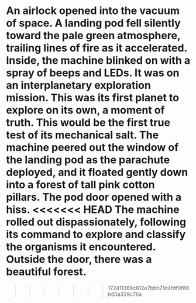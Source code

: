 An airlock opened into the vacuum of space.
A landing pod fell silently toward the pale green atmosphere, trailing lines of fire as it accelerated.
Inside, the machine blinked on with a spray of beeps and LEDs.
It was on an interplanetary exploration mission.
This was its first planet to explore on its own, a moment of truth.
This would be the first true test of its mechanical salt.
The machine peered out the window of the landing pod as the parachute deployed, and it floated gently down into a forest of tall pink cotton pillars.
The pod door opened with a hiss.
<<<<<<< HEAD
The machine rolled out dispassionately, following its command to explore and classify the organisms it encountered.
Outside the door, there was a beautiful forest.
=======
>>>>>>> 172411368c812e7bbb71d4fdf9f66b60a329c76a
